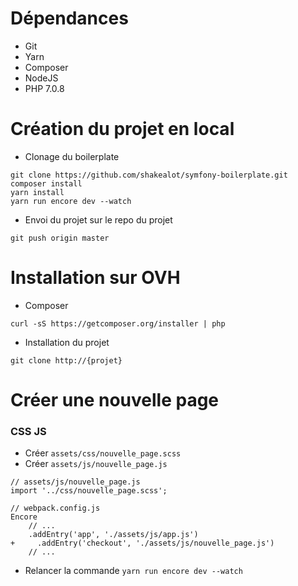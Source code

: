 # Dépendances
- Git
- Yarn
- Composer
- NodeJS
- PHP 7.0.8

# Création du projet en local
- Clonage du boilerplate
```
git clone https://github.com/shakealot/symfony-boilerplate.git
composer install
yarn install
yarn run encore dev --watch
```
- Envoi du projet sur le repo du projet
```
git push origin master
```

# Installation sur OVH
- Composer
```
curl -sS https://getcomposer.org/installer | php
```
- Installation du projet
```
git clone http://{projet}
```

# Créer une nouvelle page

### CSS JS
- Créer ```assets/css/nouvelle_page.scss```
- Créer ```assets/js/nouvelle_page.js```
```
// assets/js/nouvelle_page.js
import '../css/nouvelle_page.scss';
```
```
// webpack.config.js
Encore
    // ...
    .addEntry('app', './assets/js/app.js')
+     .addEntry('checkout', './assets/js/nouvelle_page.js')
    // ...
```
- Relancer la commande ```yarn run encore dev --watch```
